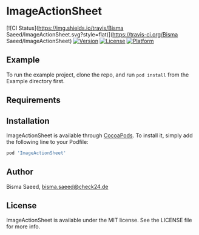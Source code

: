 # ImageActionSheet

[![CI Status](https://img.shields.io/travis/Bisma Saeed/ImageActionSheet.svg?style=flat)](https://travis-ci.org/Bisma Saeed/ImageActionSheet)
[![Version](https://img.shields.io/cocoapods/v/ImageActionSheet.svg?style=flat)](https://cocoapods.org/pods/ImageActionSheet)
[![License](https://img.shields.io/cocoapods/l/ImageActionSheet.svg?style=flat)](https://cocoapods.org/pods/ImageActionSheet)
[![Platform](https://img.shields.io/cocoapods/p/ImageActionSheet.svg?style=flat)](https://cocoapods.org/pods/ImageActionSheet)

## Example

To run the example project, clone the repo, and run `pod install` from the Example directory first.

## Requirements

## Installation

ImageActionSheet is available through [CocoaPods](https://cocoapods.org). To install
it, simply add the following line to your Podfile:

```ruby
pod 'ImageActionSheet'
```

## Author

Bisma Saeed, bisma.saeed@check24.de

## License

ImageActionSheet is available under the MIT license. See the LICENSE file for more info.
